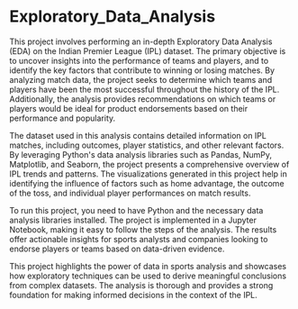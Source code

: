 # Exploratory_Data_Analysis
This project involves performing an in-depth Exploratory Data Analysis (EDA) on the Indian Premier League (IPL) dataset. The primary objective is to uncover insights into the performance of teams and players, and to identify the key factors that contribute to winning or losing matches. By analyzing match data, the project seeks to determine which teams and players have been the most successful throughout the history of the IPL. Additionally, the analysis provides recommendations on which teams or players would be ideal for product endorsements based on their performance and popularity.

The dataset used in this analysis contains detailed information on IPL matches, including outcomes, player statistics, and other relevant factors. By leveraging Python's data analysis libraries such as Pandas, NumPy, Matplotlib, and Seaborn, the project presents a comprehensive overview of IPL trends and patterns. The visualizations generated in this project help in identifying the influence of factors such as home advantage, the outcome of the toss, and individual player performances on match results.

To run this project, you need to have Python and the necessary data analysis libraries installed. The project is implemented in a Jupyter Notebook, making it easy to follow the steps of the analysis. The results offer actionable insights for sports analysts and companies looking to endorse players or teams based on data-driven evidence.

This project highlights the power of data in sports analysis and showcases how exploratory techniques can be used to derive meaningful conclusions from complex datasets. The analysis is thorough and provides a strong foundation for making informed decisions in the context of the IPL.
